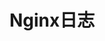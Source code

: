 


# Nginx日志 
<!-- 

Nginx 的日志
https://blog.csdn.net/huyuchengus/article/details/124655019

常用利用shell统计日志
https://mp.weixin.qq.com/s?__biz=MzA4MTk3MjI0Mw==&mid=2247489410&idx=1&sn=7ef570e5c59cd7c7cd594cb041f36851&chksm=9f8d8afea8fa03e82cfc7ef0632be80b7db161169ffe5bdbf6b7cc6bef3fc415c20c934a21a2&scene=178&cur_album_id=1474377728786300933#rd


超详细！Nginx 日志配置实践 
https://mp.weixin.qq.com/s/oSRVZ-2ucQBQ_IXYVXFk8g
采集Nginx日志的几种方式 
https://mp.weixin.qq.com/s/W6iSPTiy3Ul0JU9Q8T8YSA

-->


